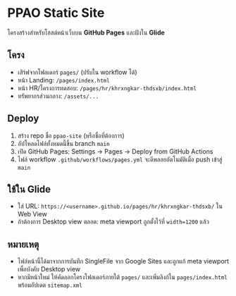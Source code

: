 # PPAO Static Site

โครงสร้างสำหรับโฮสต์หน้าเว็บบน **GitHub Pages** และฝังใน **Glide**

## โครง
- เสิร์ฟจากโฟลเดอร์ `pages/` (ปรับใน workflow ได้)
- หน้า Landing: `/pages/index.html`
- หน้า HR/โครงการทดสอบ: `/pages/hr/khrxngkar-thdsxb/index.html`
- ทรัพยากรส่วนกลาง: `/assets/...`

## Deploy
1. สร้าง repo ชื่อ `ppao-site` (หรือชื่อที่ต้องการ)
2. อัปโหลดไฟล์ทั้งหมดนี้ขึ้น branch `main`
3. เปิด GitHub Pages: Settings → Pages → Deploy from GitHub Actions
4. ไฟล์ workflow `.github/workflows/pages.yml` จะดีพลอยอัตโนมัติเมื่อ push เข้าสู่ `main`

## ใช้ใน Glide
- ใส่ URL: `https://<username>.github.io/pages/hr/khrxngkar-thdsxb/` ใน Web View
- ถ้าต้องการ Desktop view ตลอด: meta viewport ถูกตั้งไว้ที่ `width=1200` แล้ว

## หมายเหตุ
- ไฟล์หน้านี้ได้มาจากการบันทึก SingleFile จาก Google Sites และถูกแก้ meta viewport เพื่อบังคับ Desktop view
- หากมีหน้าใหม่ ให้คัดลอกโครงโฟลเดอร์ภายใต้ `pages/` และเพิ่มลิงก์ใน `pages/index.html` พร้อมอัปเดต `sitemap.xml`
